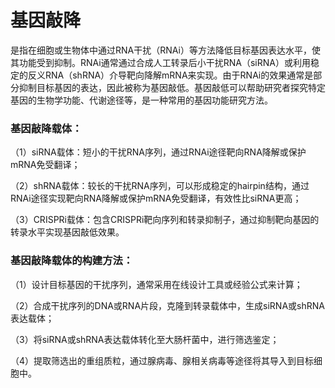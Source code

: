 # 基因敲降

是指在细胞或生物体中通过RNA干扰（RNAi）等方法降低目标基因表达水平，使其功能受到抑制。RNAi通常通过合成人工转录后小干扰RNA（siRNA）或利用稳定的反义RNA（shRNA）介导靶向降解mRNA来实现。由于RNAi的效果通常是部分抑制目标基因的表达，因此被称为基因敲低。基因敲低可以帮助研究者探究特定基因的生物学功能、代谢途径等，是一种常用的基因功能研究方法。

### **基因敲降载体：**

（1）siRNA载体：短小的干扰RNA序列，通过RNAi途径靶向RNA降解或保护mRNA免受翻译；

（2）shRNA载体：较长的干扰RNA序列，可以形成稳定的hairpin结构，通过RNAi途径实现靶向RNA降解或保护mRNA免受翻译，有效性比siRNA更高；

（3）CRISPRi载体：包含CRISPRi靶向序列和转录抑制子，通过抑制靶向基因的转录水平实现基因敲低效果。

### **基因敲降载体的构建方法：**

（1）设计目标基因的干扰序列，通常采用在线设计工具或经验公式来计算；

（2）合成干扰序列的DNA或RNA片段，克隆到转录载体中，生成siRNA或shRNA表达载体；

（3）将siRNA或shRNA表达载体转化至大肠杆菌中，进行筛选鉴定；

（4）提取筛选出的重组质粒，通过腺病毒、腺相关病毒等途径将其导入到目标细胞中。